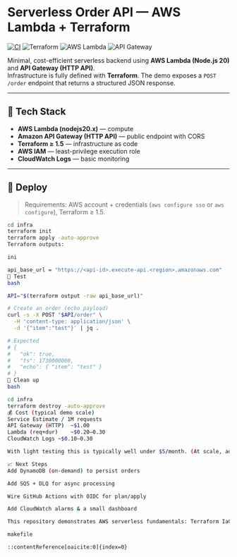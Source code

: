 # Serverless Order API — AWS Lambda + Terraform

[![CI](https://github.com/ZhannaKutuzova/serverless-order-api/actions/workflows/ci.yml/badge.svg)](https://github.com/ZhannaKutuzova/serverless-order-api/actions)
![Terraform](https://img.shields.io/badge/Terraform-validated-7B42BC?logo=terraform)
![AWS Lambda](https://img.shields.io/badge/AWS%20Lambda-nodejs20.x-orange?logo=awslambda)
![API Gateway](https://img.shields.io/badge/API%20Gateway-HTTP%20API-blue?logo=amazonapigateway)

Minimal, cost-efficient serverless backend using **AWS Lambda (Node.js 20)** and **API Gateway (HTTP API)**.  
Infrastructure is fully defined with **Terraform**. The demo exposes a `POST /order` endpoint that returns a structured JSON response.

---

## 🧩 Tech Stack
- **AWS Lambda (nodejs20.x)** — compute
- **Amazon API Gateway (HTTP API)** — public endpoint with CORS
- **Terraform ≥ 1.5** — infrastructure as code
- **AWS IAM** — least-privilege execution role
- **CloudWatch Logs** — basic monitoring

---

## 🚀 Deploy

> Requirements: AWS account + credentials (`aws configure sso` or `aws configure`), Terraform ≥ 1.5.

```bash
cd infra
terraform init
terraform apply -auto-approve
Terraform outputs:

ini

api_base_url = "https://<api-id>.execute-api.<region>.amazonaws.com"
🧪 Test
bash

API="$(terraform output -raw api_base_url)"

# Create an order (echo payload)
curl -s -X POST "$API/order" \
  -H 'content-type: application/json' \
  -d '{"item":"test"}' | jq .

# Expected
# {
#   "ok": true,
#   "ts": 1730000000,
#   "echo": { "item": "test" }
# }
🧹 Clean up
bash

cd infra
terraform destroy -auto-approve
💰 Cost (typical demo scale)
Service	Estimate / 1M requests
API Gateway (HTTP)	~$1.00
Lambda (req+dur)	~$0.20–0.30
CloudWatch Logs	~$0.10–0.30

With light testing this is typically well under $5/month. (At scale, add DynamoDB/SQS costs.)

📈 Next Steps
Add DynamoDB (on-demand) to persist orders

Add SQS + DLQ for async processing

Wire GitHub Actions with OIDC for plan/apply

Add CloudWatch alarms & a small dashboard

This repository demonstrates AWS serverless fundamentals: Terraform IaC, a minimal HTTP API, and predictable low cost.

makefile

::contentReference[oaicite:0]{index=0}






